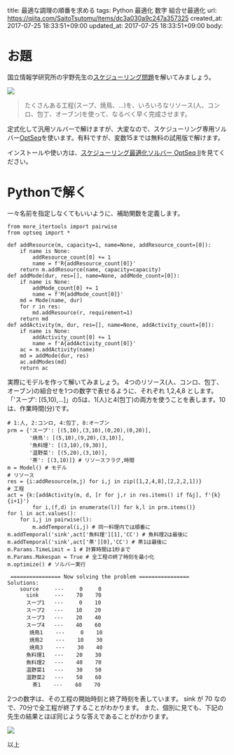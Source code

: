 title: 最適な調理の順番を求める
tags: Python 最適化 数字 組合せ最適化
url: https://qiita.com/SaitoTsutomu/items/dc3a030a9c247a357325
created_at: 2017-07-25 18:33:51+09:00
updated_at: 2017-07-25 18:33:51+09:00
body:

# お題
国立情報学研究所の宇野先生の[スケジューリング問題](http://research.nii.ac.jp/~uno/schedule.htm)を解いてみましょう。

![](http://research.nii.ac.jp/~uno/images/schedule1.gif)

> たくさんある工程(スープ、焼鳥、…)を、いろいろなリソース(人、コンロ、包丁、オーブン)を使って、なるべく早く完成させます。

定式化して汎用ソルバーで解けますが、大変なので、スケジューリング専用ソルバー[OptSeq](http://logopt.com/OptSeq/OptSeq.htm)を使います。有料ですが、変数15までは無料の試用版で解けます。

インストールや使い方は、[スケジューリング最適化ソルバー OptSeq II](http://logopt.com/OptSeq/OptSeq.htm)を見てください。

# Pythonで解く

一々名前を指定しなくてもいいように、補助関数を定義します。

```py3:python
from more_itertools import pairwise
from optseq import *

def addResource(m, capacity=1, name=None, addResource_count=[0]):
    if name is None:
        addResource_count[0] += 1
        name = f'R{addResource_count[0]}'
    return m.addResource(name, capacity=capacity)
def addMode(dur, res=[], name=None, addMode_count=[0]):
    if name is None:
        addMode_count[0] += 1
        name = f'M{addMode_count[0]}'
    md = Mode(name, dur)
    for r in res:
        md.addResource(r, requirement=1)
    return md
def addActivity(m, dur, res=[], name=None, addActivity_count=[0]):
    if name is None:
        addActivity_count[0] += 1
        name = f'A{addActivity_count[0]}'
    ac = m.addActivity(name)
    md = addMode(dur, res)
    ac.addModes(md)
    return ac
```

実際にモデルを作って解いてみましょう。
4つのリソース(人、コンロ、包丁、オーブン)の組合せを1つの数字で表せるように、それぞれ 1,2,4,8 とします。「'スープ': [(5,10),…]」の5は、1(人)と4(包丁)の両方を使うことを表します。10は、作業時間(分)です。

```py3:python
# 1:人, 2:コンロ, 4:包丁, 8:オーブン
prm = {'スープ': [(5,10),(3,10),(0,20),(0,20)],
       '焼鳥': [(5,10),(9,20),(3,10)],
       '魚料理': [(3,10),(9,30)],
       '温野菜': [(5,20),(3,10)],
       '茶': [(3,10)]} # リソースフラグ,時間
m = Model() # モデル
# リソース
res = {i:addResource(m,j) for i,j in zip([1,2,4,8],[2,2,2,1])}
# 工程
act = {k:[addActivity(m, d, [r for j,r in res.items() if f&j], f'{k}{i+1}')
        for i,(f,d) in enumerate(l)] for k,l in prm.items()}
for l in act.values():
    for i,j in pairwise(l):
        m.addTemporal(i,j) # 同一料理内では順番に
m.addTemporal('sink',act['魚料理'][1],'CC') # 魚料理2は最後に
m.addTemporal('sink',act['茶'][0],'CC') # 茶1は最後に
m.Params.TimeLimit = 1 # 計算時間は1秒まで
m.Params.Makespan = True # 全工程の終了時刻を最小化
m.optimize() # ソルバー実行
```

```text:結果
 ================ Now solving the problem ================ 
Solutions:
    source     ---     0     0
      sink     ---    70    70
      スープ1   ---     0    10
      スープ2   ---    10    20
      スープ3   ---    20    40
      スープ4   ---    40    60
       焼鳥1    ---     0    10
       焼鳥2    ---    10    30
       焼鳥3    ---    30    40
      魚料理1   ---    20    30
      魚料理2   ---    40    70
      温野菜1   ---    30    50
      温野菜2   ---    50    60
        茶1    ---    60    70
```

2つの数字は、その工程の開始時刻と終了時刻を表しています。
sink が 70 なので、70分で全工程が終了することがわかります。
また、個別に見ても、下記の先生の結果とほぼ同じような答えであることがわかります。

![](http://research.nii.ac.jp/~uno/images/schedule2.gif)

以上


